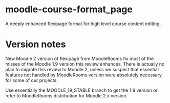 moodle-course-format_page
=========================

A deeply enhanced flexipage format for high level course content editing.

Version notes
=============

New Moodle 2 version of flexipage from MoodleRooms fix most of the misses of the Moodle 1.9 version this review enhances.
 There is actually no plan to migrate this review to Moodle 2, unless we suspect that essential features not handled by
MoodleRooms version were absolutely necessary for some of our projects.

Use essentially the MOODLE_19_STABLE branch to get the 1.9 version or refer to MoodleRooms distribution for
Moodle 2.x version.